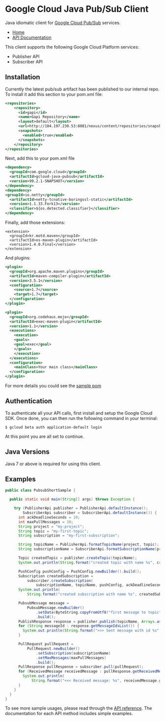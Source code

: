Google Cloud Java Pub/Sub Client
================================

Java idiomatic client for [Google Cloud Pub/Sub](https://cloud.google.com/pubsub/) services.

-  [Home](http://shinfan.github.io/)
-  [API Documentation](http://shinfan.github.io/api/)

This client supports the following Google Cloud Platform services:

- Publisher API
- Subscriber API

Installation
----------
Currently the latest pub/sub artifact has been published to our internal repo. To install it add
this section to your pom.xml file:
```xml
<repositories>
    <repository>
      <id>gapi</id>
      <name>Gapi Repository</name>
      <layout>default</layout>
      <url>http://104.197.230.53:8081/nexus/content/repositories/snapshots</url>
      <snapshots>
        <enabled>true</enabled>
      </snapshots>
    </repository>
</repositories>
```

Next, add this to your pom.xml file
```xml
<dependency>
  <groupId>com.google.cloud</groupId>
  <artifactId>gcloud-java-pubsub</artifactId>
  <version>99.2.1-SNAPSHOT</version>
</dependency>
<dependency>
<groupId>io.netty</groupId>
  <artifactId>netty-tcnative-boringssl-static</artifactId>
  <version>1.1.33.Fork13</version>
  <classifier>${os.detected.classifier}</classifier>
</dependency>
```

Finally, add those extensions:
```
<extension>
  <groupId>kr.motd.maven</groupId>
  <artifactId>os-maven-plugin</artifactId>
  <version>1.4.0.Final</version>
</extension>
```

And plugins:

```xml
<plugin>
  <groupId>org.apache.maven.plugins</groupId>
  <artifactId>maven-compiler-plugin</artifactId>
  <version>3.5.1</version>
  <configuration>
    <source>1.7</source>
    <target>1.7</target>
  </configuration>
</plugin>
```
```xml
<plugin>
  <groupId>org.codehaus.mojo</groupId>
  <artifactId>exec-maven-plugin</artifactId>
  <version>1.1</version>
  <executions>
    <execution>
    <goals>
    <goal>exec</goal>
    </goals>
    </execution>
  </executions>
  <configuration>
    <mainClass>Your main class</mainClass>
  </configuration>
</plugin>
```

For more details you could see the [sample pom](http://shinfan.github.io/sample.xml)

Authentication
--------------

To authenticate all your API calls, first install and setup the Google Cloud SDK. Once done, you can then run the following command in your terminal:

```
$ gcloud beta auth application-default login
```

At this point you are all set to continue.

Java Versions
-------------

Java 7 or above is required for using this client.


Examples
-------------

```java
public class PubsubShortSample {

  public static void main(String[] args) throws Exception {

    try (PublisherApi publisher = PublisherApi.defaultInstance();
        SubscriberApi subscriber = SubscriberApi.defaultInstance()) {
      int ackDeadlineSeconds = 10;
      int maxPullMessages = 10;
      String project = "my-project";
      String topic = "my-first-topic";
      String subscription = "my-first-subscription";

      String topicName = PublisherApi.formatTopicName(project, topic);
      String subscriptionName = SubscriberApi.formatSubscriptionName(project, subscription);

      Topic createdTopic = publisher.createTopic(topicName);
      System.out.println(String.format("created topic with name %s", createdTopic.getName()));

      PushConfig pushConfig = PushConfig.newBuilder().build();
      Subscription createdSubscription =
          subscriber.createSubscription(
              subscriptionName, topicName, pushConfig, ackDeadlineSeconds);
      System.out.println(
          String.format("created subscription with name %s", createdSubscription.getName()));

      PubsubMessage message =
          PubsubMessage.newBuilder()
              .setData(ByteString.copyFromUtf8("first message to topic"))
              .build();
      PublishResponse response = publisher.publish(topicName, Arrays.asList(message));
      for (String messageId : response.getMessageIdsList()) {
        System.out.println(String.format(">>> Sent message with id %s", messageId));
      }

      PullRequest pullRequest =
          PullRequest.newBuilder()
              .setSubscription(subscriptionName)
              .setMaxMessages(maxPullMessages)
              .build();
      PullResponse pullResponse = subscriber.pull(pullRequest);
      for (ReceivedMessage receivedMessage : pullResponse.getReceivedMessagesList()) {
        System.out.println(
            String.format("<<< Received message: %s", receivedMessage.getMessage().getData()));
      }
    }
  }
}
```

To see more sample usages, please read through the [API reference](http://shinfan.github.io/api/). The documentation for each API method includes simple examples.
